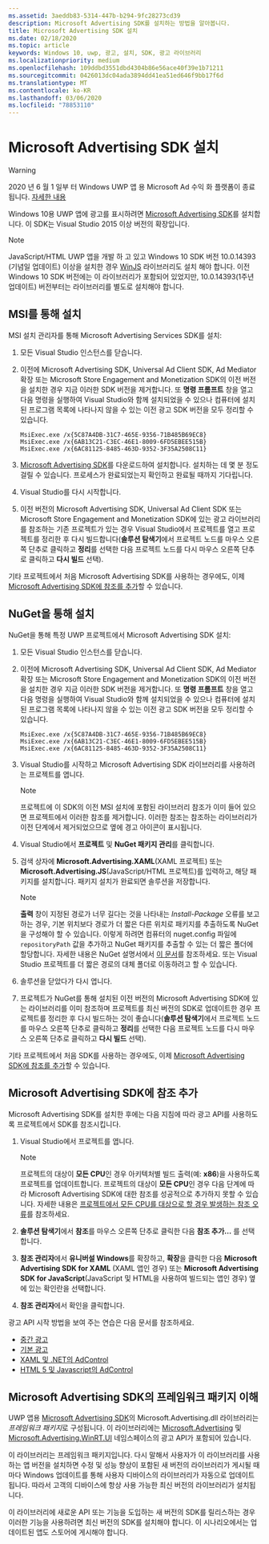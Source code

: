 ```yaml
---
ms.assetid: 3aeddb83-5314-447b-b294-9fc28273cd39
description: Microsoft Advertising SDK를 설치하는 방법을 알아봅니다.
title: Microsoft Advertising SDK 설치
ms.date: 02/18/2020
ms.topic: article
keywords: Windows 10, uwp, 광고, 설치, SDK, 광고 라이브러리
ms.localizationpriority: medium
ms.openlocfilehash: 109ddbd3551dbd4304b86e56ace40f39e1b71211
ms.sourcegitcommit: 0426013dc04ada3894dd41ea51ed646f9bb17f6d
ms.translationtype: MT
ms.contentlocale: ko-KR
ms.lasthandoff: 03/06/2020
ms.locfileid: "78853110"
---
```

# <a name="install-the-microsoft-advertising-sdk"></a>Microsoft Advertising SDK 설치

>[!WARNING]
> 2020 년 6 월 1 일부 터 Windows UWP 앱 용 Microsoft Ad 수익 화 플랫폼이 종료 됩니다. [자세한 내용](https://social.msdn.microsoft.com/Forums/windowsapps/en-US/db8d44cb-1381-47f7-94d3-c6ded3fea36f/microsoft-ad-monetization-platform-shutting-down-june-1st?forum=aiamgr)

Windows 10용 UWP 앱에 광고를 표시하려면 [Microsoft Advertising SDK](https://marketplace.visualstudio.com/items?itemName=AdMediator.MicrosoftAdvertisingSDK)를 설치합니다. 이 SDK는 Visual Studio 2015 이상 버전의 확장입니다.

> [!NOTE]
> JavaScript/HTML UWP 앱을 개발 하 고 있고 Windows 10 SDK 버전 10.0.14393 (기념일 업데이트) 이상을 설치한 경우 [WinJS](https://github.com/winjs/winjs) 라이브러리도 설치 해야 합니다. 이전 Windows 10 SDK 버전에는 이 라이브러리가 포함되어 있었지만, 10.0.14393(1주년 업데이트) 버전부터는 라이브러리를 별도로 설치해야 합니다.

<span id="install-msi" />

## <a name="install-via-msi"></a>MSI를 통해 설치

MSI 설치 관리자를 통해 Microsoft Advertising Services SDK를 설치:

1.  모든 Visual Studio 인스턴스를 닫습니다.

2. 이전에 Microsoft Advertising SDK, Universal Ad Client SDK, Ad Mediator 확장 또는 Microsoft Store Engagement and Monetization SDK의 이전 버전을 설치한 경우 지금 이러한 SDK 버전을 제거합니다. 또 **명령 프롬프트** 창을 열고 다음 명령을 실행하여 Visual Studio와 함께 설치되었을 수 있으나 컴퓨터에 설치된 프로그램 목록에 나타나지 않을 수 있는 이전 광고 SDK 버전을 모두 정리할 수 있습니다.
    ```console
    MsiExec.exe /x{5C87A4DB-31C7-465E-9356-71B485B69EC8}
    MsiExec.exe /x{6AB13C21-C3EC-46E1-8009-6FD5EBEE515B}
    MsiExec.exe /x{6AC81125-8485-463D-9352-3F35A2508C11}
    ```

3.  [Microsoft Advertising SDK](https://marketplace.visualstudio.com/items?itemName=AdMediator.MicrosoftAdvertisingSDK)를 다운로드하여 설치합니다. 설치하는 데 몇 분 정도 걸릴 수 있습니다. 프로세스가 완료되었는지 확인하고 완료될 때까지 기다립니다.

4.  Visual Studio를 다시 시작합니다.

5.  이전 버전의 Microsoft Advertising SDK, Universal Ad Client SDK 또는 Microsoft Store Engagement and Monetization SDK에 있는 광고 라이브러리를 참조하는 기존 프로젝트가 있는 경우 Visual Studio에서 프로젝트를 열고 프로젝트를 정리한 후 다시 빌드합니다(**솔루션 탐색기**에서 프로젝트 노드를 마우스 오른쪽 단추로 클릭하고 **정리**를 선택한 다음 프로젝트 노드를 다시 마우스 오른쪽 단추로 클릭하고 **다시 빌드** 선택).

  기타 프로젝트에서 처음 Microsoft Advertising SDK를 사용하는 경우에도, 이제 [Microsoft Advertising SDK에 참조를 추가](#reference)할 수 있습니다.

<span id="install-nuget" />

## <a name="install-via-nuget"></a>NuGet을 통해 설치

NuGet을 통해 특정 UWP 프로젝트에서 Microsoft Advertising SDK 설치:

1.  모든 Visual Studio 인스턴스를 닫습니다.

2.  이전에 Microsoft Advertising SDK, Universal Ad Client SDK, Ad Mediator 확장 또는 Microsoft Store Engagement and Monetization SDK의 이전 버전을 설치한 경우 지금 이러한 SDK 버전을 제거합니다. 또 **명령 프롬프트** 창을 열고 다음 명령을 실행하여 Visual Studio와 함께 설치되었을 수 있으나 컴퓨터에 설치된 프로그램 목록에 나타나지 않을 수 있는 이전 광고 SDK 버전을 모두 정리할 수 있습니다.
    ```console
    MsiExec.exe /x{5C87A4DB-31C7-465E-9356-71B485B69EC8}
    MsiExec.exe /x{6AB13C21-C3EC-46E1-8009-6FD5EBEE515B}
    MsiExec.exe /x{6AC81125-8485-463D-9352-3F35A2508C11}
    ```

3.  Visual Studio를 시작하고 Microsoft Advertising SDK 라이브러리를 사용하려는 프로젝트를 엽니다.
    > [!NOTE]
    > 프로젝트에 이 SDK의 이전 MSI 설치에 포함된 라이브러리 참조가 이미 들어 있으면 프로젝트에서 이러한 참조를 제거합니다. 이러한 참조는 참조하는 라이브러리가 이전 단계에서 제거되었으므로 옆에 경고 아이콘이 표시됩니다.

4. Visual Studio에서 **프로젝트** 및 **NuGet 패키지 관리**를 클릭합니다.

5. 검색 상자에 **Microsoft.Advertising.XAML**(XAML 프로젝트) 또는 **Microsoft.Advertising.JS**(JavaScript/HTML 프로젝트)를 입력하고, 해당 패키지를 설치합니다. 패키지 설치가 완료되면 솔루션을 저장합니다.
    > [!NOTE]
    > **출력** 창이 지정된 경로가 너무 길다는 것을 나타내는 *Install-Package* 오류를 보고하는 경우, 기본 위치보다 경로가 더 짧은 다른 위치로 패키지를 추출하도록 NuGet을 구성해야 할 수 있습니다. 이렇게 하려면 컴퓨터의 nuget.config 파일에 `repositoryPath` 값을 추가하고 NuGet 패키지를 추출할 수 있는 더 짧은 폴더에 할당합니다. 자세한 내용은 NuGet 설명서에서 [이 문서](https://docs.microsoft.com/nuget/consume-packages/configuring-nuget-behavior)를 참조하세요. 또는 Visual Studio 프로젝트를 더 짧은 경로의 대체 폴더로 이동하려고 할 수 있습니다.

6. 솔루션을 닫았다가 다시 엽니다.

7.  프로젝트가 NuGet를 통해 설치된 이전 버전의 Microsoft Advertising SDK에 있는 라이브러리를 이미 참조하며 프로젝트를 최신 버전의 SDK로 업데이트한 경우 프로젝트를 정리한 후 다시 빌드하는 것이 좋습니다(**솔루션 탐색기**에서 프로젝트 노드를 마우스 오른쪽 단추로 클릭하고 **정리**를 선택한 다음 프로젝트 노드를 다시 마우스 오른쪽 단추로 클릭하고 **다시 빌드** 선택).

  기타 프로젝트에서 처음 SDK를 사용하는 경우에도, 이제 [Microsoft Advertising SDK에 참조를 추가](#reference)할 수 있습니다.

<span id="reference" />

## <a name="add-a-reference-to-the-microsoft-advertising-sdk"></a>Microsoft Advertising SDK에 참조 추가

Microsoft Advertising SDK를 설치한 후에는 다음 지침에 따라 광고 API를 사용하도록 프로젝트에서 SDK를 참조시킵니다.

1. Visual Studio에서 프로젝트를 엽니다.
    > [!NOTE]
    > 프로젝트의 대상이 **모든 CPU**인 경우 아키텍처별 빌드 출력(예: **x86**)을 사용하도록 프로젝트를 업데이트합니다. 프로젝트의 대상이 **모든 CPU**인 경우 다음 단계에 따라 Microsoft Advertising SDK에 대한 참조를 성공적으로 추가하지 못할 수 있습니다. 자세한 내용은 [프로젝트에서 모든 CPU를 대상으로 할 경우 발생하는 참조 오류](known-issues-for-the-advertising-libraries.md#reference_errors)를 참조하세요.

2. **솔루션 탐색기**에서 **참조**를 마우스 오른쪽 단추로 클릭한 다음 **참조 추가...** 를 선택합니다.

3. **참조 관리자**에서 **유니버설 Windows**를 확장하고, **확장**을 클릭한 다음 **Microsoft Advertising SDK for XAML** (XAML 앱인 경우) 또는 **Microsoft Advertising SDK for JavaScript**(JavaScript 및 HTML을 사용하여 빌드되는 앱인 경우) 옆에 있는 확인란을 선택합니다.

4.  **참조 관리자**에서 확인을 클릭합니다.

광고 API 시작 방법을 보여 주는 연습은 다음 문서를 참조하세요.

* [중간 광고](interstitial-ads.md)
* [기본 광고](native-ads.md)
* [XAML 및 .NET의 AdControl](adcontrol-in-xaml-and--net.md)
* [HTML 5 및 Javascript의 AdControl](adcontrol-in-html-5-and-javascript.md)

<span id="framework" />

## <a name="understanding-framework-packages-in-the-microsoft-advertising-sdk"></a>Microsoft Advertising SDK의 프레임워크 패키지 이해

UWP 앱용 [Microsoft Advertising SDK](https://marketplace.visualstudio.com/items?itemName=AdMediator.MicrosoftAdvertisingSDK)의 Microsoft.Advertising.dll 라이브러리는 *프레임워크 패키지*로 구성됩니다. 이 라이브러리에는 [Microsoft.Advertising](https://docs.microsoft.com/uwp/api/microsoft.advertising) 및 [Microsoft.Advertising.WinRT.UI](https://docs.microsoft.com/uwp/api/microsoft.advertising.winrt.ui) 네임스페이스의 광고 API가 포함되어 있습니다.

이 라이브러리는 프레임워크 패키지입니다. 다시 말해서 사용자가 이 라이브러리를 사용하는 앱 버전을 설치하면 수정 및 성능 향상이 포함된 새 버전의 라이브러리가 게시될 때마다 Windows 업데이트를 통해 사용자 디바이스의 라이브러리가 자동으로 업데이트됩니다. 따라서 고객의 디바이스에 항상 사용 가능한 최신 버전의 라이브러리가 설치됩니다.

이 라이브러리에 새로운 API 또는 기능을 도입하는 새 버전의 SDK를 릴리스하는 경우 이러한 기능을 사용하려면 최신 버전의 SDK를 설치해야 합니다. 이 시나리오에서는 업데이트된 앱도 스토어에 게시해야 합니다.
